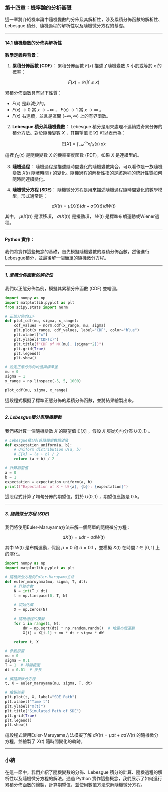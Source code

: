 ### 第十四章：機率論的分析基礎

這一章將介紹機率論中隨機變數的分佈及其解析性，涉及累積分佈函數的解析性、Lebesgue 積分、隨機過程的解析性以及隨機微分方程的基礎。

---

#### 14.1 隨機變數的分佈與解析性

**數學定義與背景：**

1. **累積分佈函數 (CDF)**：
   累積分佈函數  $`F(x)`$  描述了隨機變數  $`X`$  小於或等於  $`x`$  的概率：
   
```math
F(x) = \mathbb{P}(X \leq x)
```

   累積分佈函數具有以下性質：
   -  $`F(x)`$  是非減少的。
   -  $`F(x) \to 0`$  當  $`x \to -\infty`$ ， $`F(x) \to 1`$  當  $`x \to \infty`$ 。
   -  $`F(x)`$  右連續，並且是區間  $`(-\infty, \infty)`$  上的有界函數。

2. **Lebesgue 積分與隨機變數**：
   Lebesgue 積分是用來處理不連續或奇異分佈的積分方法。對於隨機變數  $`X`$ ，其期望值  $`\mathbb{E}[X]`$  可以表示為：
   
```math
\mathbb{E}[X] = \int_{-\infty}^{\infty} x f_X(x) \, dx
```

   這裡  $`f_X(x)`$  是隨機變數  $`X`$  的機率密度函數 (PDF)，如果  $`X`$  是連續型的。

3. **隨機過程**：
   隨機過程是描述隨時間變化的隨機變數集合，可以看作是一族隨機變數  $`X(t)`$  隨著時間  $`t`$  的變化。隨機過程的解析性指的是該過程的統計性質如何隨時間連續變化。

4. **隨機微分方程 (SDE)**：
   隨機微分方程是用來描述隨機過程隨時間變化的數學模型，形式通常是：
   
```math
dX(t) = \mu(X(t)) dt + \sigma(X(t)) dW(t)
```

   其中， $`\mu(X(t))`$  是漂移項， $`\sigma(X(t))`$  是擾動項， $`W(t)`$  是標準布朗運動或Wiener過程。

---

#### Python 實作：

我們將實作這些概念的基礎，首先模擬隨機變數的累積分佈函數，然後進行Lebesgue積分，並最後解一個簡單的隨機微分方程。

---

##### 1. 累積分佈函數的解析性

我們以正態分佈為例，模擬其累積分佈函數 (CDF) 並繪圖。

```python
import numpy as np
import matplotlib.pyplot as plt
from scipy.stats import norm

# 正態分佈的CDF
def plot_cdf(mu, sigma, x_range):
    cdf_values = norm.cdf(x_range, mu, sigma)
    plt.plot(x_range, cdf_values, label="CDF", color="blue")
    plt.xlabel("x")
    plt.ylabel("CDF(x)")
    plt.title(f"CDF of N({mu}, {sigma**2})")
    plt.grid(True)
    plt.legend()
    plt.show()

# 設定正態分佈的均值與標準差
mu = 0
sigma = 1
x_range = np.linspace(-5, 5, 1000)

plot_cdf(mu, sigma, x_range)
```

這段程式模擬了標準正態分佈的累積分佈函數，並將結果繪製出來。

---

##### 2. Lebesgue積分與隨機變數

我們將計算一個隨機變數  $`X`$  的期望值  $`\mathbb{E}[X]`$ ，假設  $`X`$  服從均勻分佈  $`U(0, 1)`$ 。

```python
# Lebesgue積分計算隨機變數期望值
def expectation_uniform(a, b):
    # Uniform distribution U(a, b)
    # E[X] = (a + b) / 2
    return (a + b) / 2

# 計算期望值
a = 0
b = 1
expectation = expectation_uniform(a, b)
print(f"Expectation of X ~ U({a}, {b}): {expectation}")
```

這段程式計算了均勻分佈的期望值，對於  $`U(0, 1)`$ ，期望值應該是 0.5。

---

##### 3. 隨機微分方程 (SDE)

我們將使用Euler-Maruyama方法來解一個簡單的隨機微分方程：

```math
dX(t) = \mu dt + \sigma dW(t)
```

其中  $`W(t)`$  是布朗運動，假設  $`\mu = 0`$  和  $`\sigma = 0.1`$ ，並模擬  $`X(t)`$  在時間  $`t \in [0, 1]`$  上的演化。

```python
import numpy as np
import matplotlib.pyplot as plt

# 隨機微分方程的Euler-Maruyama方法
def euler_maruyama(mu, sigma, T, dt):
    # 計算步數
    N = int(T / dt)
    t = np.linspace(0, T, N)
    
    # 初始化解
    X = np.zeros(N)
    
    # 隨機過程的模擬
    for i in range(1, N):
        dW = np.sqrt(dt) * np.random.randn()  # 增量布朗運動
        X[i] = X[i-1] + mu * dt + sigma * dW
    
    return t, X

# 參數設置
mu = 0
sigma = 0.1
T = 1  # 時間範圍
dt = 0.01  # 步長

# 解隨機微分方程
t, X = euler_maruyama(mu, sigma, T, dt)

# 繪製結果
plt.plot(t, X, label="SDE Path")
plt.xlabel("Time t")
plt.ylabel("X(t)")
plt.title("Simulated Path of SDE")
plt.grid(True)
plt.legend()
plt.show()
```

這段程式使用Euler-Maruyama方法模擬了解  $`dX(t) = \mu dt + \sigma dW(t)`$  的隨機微分方程，並繪製了  $`X(t)`$  隨時間變化的軌跡。

---

### 小結

在這一節中，我們介紹了隨機變數的分佈、Lebesgue 積分的計算、隨機過程的解析性以及隨機微分方程的解法。通過 Python 實作這些概念，我們展示了如何進行累積分佈函數的繪製，計算期望值，並使用數值方法求解隨機微分方程。